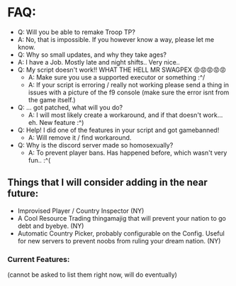# FAQ:
- Q: Will you be able to remake Troop TP?
 - A: No, that is impossible. If you however know a way, please let me know.
- Q: Why so small updates, and why they take ages?
 - A: I have a Job. Mostly late and night shifts.. Very nice..
- Q: My script doesn't work!! WHAT THE HELL MR SWAGPEX 😡😡😡😡😡
   - A: Make sure you use a supported executor or something :^/ 
   - A: If your script is erroring / really not working please send a thing in issues with a picture of the f9 console (make sure the error isnt from the game itself.)
- Q: ... got patched, what will you do?
   - A: I will most likely create a workaround, and if that doesn't work... eh. New feature :^)
- Q: Help! I did one of the features in your script and got gamebanned!
   - A: Will remove it / find workaround.
- Q: Why is the discord server made so homosexually?
   - A: To prevent player bans. Has happened before, which wasn't very fun.. :^(

## Things that I will consider adding in the near future:
+ Improvised Player / Country Inspector (NY)
+ A Cool Resource Trading thingamajig that will prevent your nation to go debt and byebye. (NY)
+ Automatic Country Picker, probably configurable on the Config. Useful for new servers to prevent noobs from ruling your dream nation. (NY)


### Current Features:
(cannot be asked to list them right now, will do eventually)
